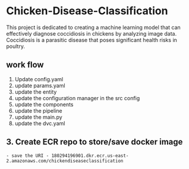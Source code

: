 # Chicken-Disease-Classification
This project is dedicated to creating a machine learning model that can effectively diagnose coccidiosis in chickens by analyzing image data. Coccidiosis is a parasitic disease that poses significant health risks in poultry.


## work flow
1. Update config.yaml
2. update params.yaml
3. update the entity
4. update the configuration manager in the src config
5. update the components
6. update the pipeline
7. update the main.py
8. update the dvc.yaml

## 3. Create ECR repo to store/save docker image
    - save the URI - 180294196901.dkr.ecr.us-east-2.amazonaws.com/chickendiseaseclassification
    